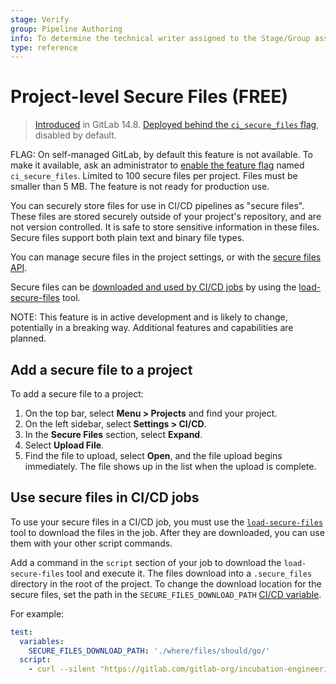 ```yaml
---
stage: Verify
group: Pipeline Authoring
info: To determine the technical writer assigned to the Stage/Group associated with this page, see https://about.gitlab.com/handbook/engineering/ux/technical-writing/#assignments
type: reference
---
```


# Project-level Secure Files **(FREE)**

> [Introduced](https://gitlab.com/gitlab-org/gitlab/-/merge_requests/78227) in GitLab 14.8. [Deployed behind the `ci_secure_files` flag](../../administration/feature_flags.md), disabled by default.

FLAG:
On self-managed GitLab, by default this feature is not available. To make it available,
ask an administrator to [enable the feature flag](../../administration/feature_flags.md)
named `ci_secure_files`. Limited to 100 secure files per project. Files must be smaller
than 5 MB. The feature is not ready for production use.

You can securely store files for use in CI/CD pipelines as "secure files". These files
are stored securely outside of your project's repository, and are not version controlled.
It is safe to store sensitive information in these files. Secure files support both
plain text and binary file types.

You can manage secure files in the project settings, or with the [secure files API](../../api/secure_files.md).

Secure files can be [downloaded and used by CI/CD jobs](#use-secure-files-in-cicd-jobs)
by using the [load-secure-files](https://gitlab.com/gitlab-org/incubation-engineering/devops-for-mobile-apps/load-secure-files)
tool.

NOTE:
This feature is in active development and is likely to change, potentially in a breaking way.
Additional features and capabilities are planned.

## Add a secure file to a project

To add a secure file to a project:

1. On the top bar, select **Menu > Projects** and find your project.
1. On the left sidebar, select **Settings > CI/CD**.
1. In the **Secure Files** section, select **Expand**.
1. Select **Upload File**.
1. Find the file to upload, select **Open**, and the file upload begins immediately.
   The file shows up in the list when the upload is complete.

## Use secure files in CI/CD jobs

To use your secure files in a CI/CD job, you must use the [`load-secure-files`](https://gitlab.com/gitlab-org/incubation-engineering/devops-for-mobile-apps/load-secure-files)
tool to download the files in the job. After they are downloaded, you can use them
with your other script commands.

Add a command in the `script` section of your job to download the `load-secure-files` tool
and execute it. The files download into a `.secure_files` directory in the root of the project.
To change the download location for the secure files, set the path in the `SECURE_FILES_DOWNLOAD_PATH`
[CI/CD variable](../variables/index.md).

For example:

```yaml
test:
  variables:
    SECURE_FILES_DOWNLOAD_PATH: './where/files/should/go/'
  script:
    - curl --silent "https://gitlab.com/gitlab-org/incubation-engineering/devops-for-mobile-apps/load-secure-files/-/raw/main/installer" | bash
```
